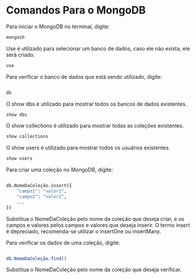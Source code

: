 # Comandos Para o MongoDB

Para iniciar o MongoDB no terminal, digite:
```bash
mongosh
```

Use é utilizado para selecionar um banco de dados, caso ele não exista, ele será criado.

```bash
use
```

Para verificar o banco de dados que está sendo utilizado, digite:

```bash

db
```

O show dbs é utilizado para mostrar todos os bancos de dados existentes.

```bash
show dbs
```

O show collections é utilizado para mostrar todas as coleções existentes.

```bash
show collections
```

O show users é utilizado para mostrar todos os usuários existentes.

```bash
show users
```

Para criar uma coleção no MongoDB, digite:

```bash

db.NomeDaColeção.insert({
    "campo1": "valor1",
    "campo2": "valor2",
    ...
})

```

Substitua o NomeDaColeção pelo nome da coleção que deseja criar, e os campos e valores pelos campos e valores que deseja inserir. O termo insert é depreciado, recomenda-se utilizar o insertOne ou insertMany.

Para verificar os dados de uma coleção, digite:

```bash

db.NomeDaColeção.find()

```

Substitua o NomeDaColeção pelo nome da coleção que deseja verificar.